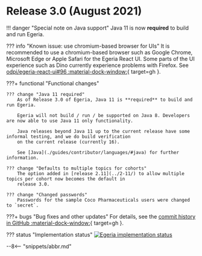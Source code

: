 <!-- SPDX-License-Identifier: CC-BY-4.0 -->
<!-- Copyright Contributors to the Egeria project. -->

# Release 3.0 (August 2021)

!!! danger "Special note on Java support"
    Java 11 is now **required** to build and run Egeria.

??? info "Known issue: use chromium-based browser for UIs"
    It is recommended to use a chromium-based browser such as Google Chrome, Microsoft Edge or Apple Safari for
    the Egeria React UI. Some parts of the UI experience such as Dino currently experience problems with
    Firefox. See [odpi/egeria-react-ui#96 :material-dock-window:](https://github.com/odpi/egeria-react-ui/issues/96){ target=gh }.

???+ functional "Functional changes"

    ??? change "Java 11 required"
        As of Release 3.0 of Egeria, Java 11 is **required** to build and run Egeria.

        Egeria will not build / run / be supported on Java 8. Developers are now able to use Java 11 only functionality.

        Java releases beyond Java 11 up to the current release have some informal testing, and we do build verification
        on the current release (currently 16).

        See [Java](./guides/contributor/languages/#java) for further information.
    
    ??? change "Defaults to multiple topics for cohorts"
        The option added in [release 2.11](../2-11/) to allow multiple topics per cohort now becomes the default in
        release 3.0.
    
    ??? change "Changed passwords"
        Passwords for the sample Coco Pharmaceuticals users were changed to `secret`.

???+ bugs "Bug fixes and other updates"
    For details, see the [commit history in GitHub :material-dock-window:](https://github.com/odpi/egeria/commits/egeria-release-3.0){ target=gh }.

??? status "Implementation status"
    [![Egeria implementation status](latest.svg)](./release-notes/roadmap/)

--8<-- "snippets/abbr.md"
